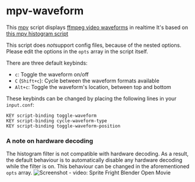 # mpv-waveform
This [mpv](https://mpv.io/) script displays [ffmpeg video waveforms](https://trac.ffmpeg.org/wiki/WaveformMonitor) in realtime
It's based on [this mpv histogram script](https://github.com/detuur/mpv-scripts)

This script does *not*support config files,
because of the nested options. Please edit the options
in the `opts` array in the script itself.  

There are three default keybinds:
 - `c`: Toggle the waveform on/off
 - `C` (`Shift+c`): Cycle between the waveform formats available
 - `Alt+c`: Toggle the waveform's location, between top and bottom

These keybinds can be changed by placing the following lines
in your `input.conf`:
```
KEY script-binding toggle-waveform
KEY script-binding cycle-waveform-type
KEY script-binding toggle-waveform-position
```
### A note on hardware decoding
The histogram filter is not compatible with hardware decoding. As a result, the
default behaviour is to automatically disable any hardware decoding while the
filter is on. This behaviour can be changed in the aforementioned `opts` array.
![Screenshot - video: Sprite Fright Blender Open Movie](https://cdn.discordapp.com/attachments/446054699439882250/1001900605557710888/mpv-shot0002.jpg)
